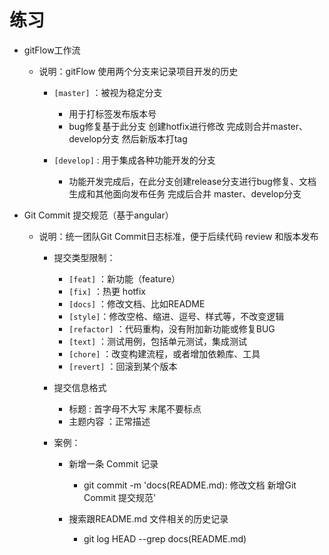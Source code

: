 # 练习

- gitFlow工作流

    - 说明：gitFlow 使用两个分支来记录项目开发的历史

        - `[master]` ：被视为稳定分支 
            - 用于打标签发布版本号
            - bug修复基于此分支 创建hotfix进行修改 完成则合并master、develop分支 然后新版本打tag

        - `[develop]` : 用于集成各种功能开发的分支
            - 功能开发完成后，在此分支创建release分支进行bug修复、文档生成和其他面向发布任务 完成后合并 master、develop分支
        
    
- Git Commit 提交规范（基于angular）

    - 说明：统一团队Git Commit日志标准，便于后续代码 review 和版本发布
        
        - 提交类型限制：
            - `[feat]` ：新功能（feature）
            - `[fix]`  ：热更 hotfix
            - `[docs]` ：修改文档、比如README
            - `[style]`：修改空格、缩进、逗号、样式等，不改变逻辑
            - `[refactor]` ：代码重构，没有附加新功能或修复BUG
            - `[text]` ：测试用例，包括单元测试，集成测试
            - `[chore]` ：改变构建流程，或者增加依赖库、工具
            - `[revert]` ：回滚到某个版本

        - 提交信息格式
            - 标题 : 首字母不大写 末尾不要标点
            - 主题内容 ：正常描述
            
        - 案例：
            - 新增一条 Commit 记录
                - git commit -m 'docs(README.md): 修改文档 新增Git Commit 提交规范'
            
            - 搜索跟README.md 文件相关的历史记录
                - git log HEAD --grep docs(README.md)
        
    